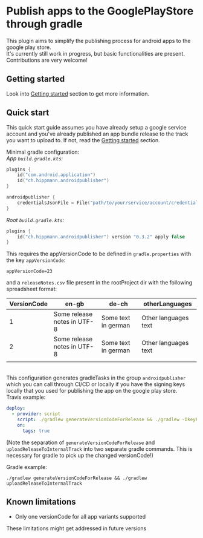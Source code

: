 # Publish apps to the GooglePlayStore through gradle
This plugin aims to simplify the publishing process for android apps to the google play store.  
It's currently still work in progress, but basic functionalities are present.  
Contributions are very welcome!

## Getting started
Look into [Getting started](GETTING_STARTED.md) section to get more information.

## Quick start
This quick start guide assumes you have already setup a google service account and you've already published an app bundle release to the track you want to upload to. If not, read the [Getting started](GETTING_STARTED.md) section.

Minimal gradle configuration:  
*App `build.gradle.kts`:*
```kotlin
plugins {
    id("com.android.application")
    id("ch.hippmann.androidpublisher")
}

androidpublisher {
    credentialsJsonFile = File("path/to/your/service/account/credentials.json")
}
```
*Root `build.gradle.kts`:*
```kotlin
plugins {
    id("ch.hippmann.androidpublisher") version "0.3.2" apply false
}
```

This requires the appVersionCode to be defined in `gradle.properties` with the key `appVersionCode`:
```properties
appVersionCode=23
```
and a `releaseNotes.csv` file present in the rootProject dir with the following spreadsheet format:  

| VersionCode | en-gb                       | de-ch               | otherLanguages       |
|-------------|-----------------------------|---------------------|----------------------|
| 1           | Some release notes in UTF-8 | Some text in german | Other languages text |
| 2           | Some release notes in UTF-8 | Some text in german | Other languages text |
|             |                             |                     |                      |

\
This configuration generates gradleTasks in the group `androidpublisher` which you can call through CI/CD or locally if you have the signing keys locally that you used for publishing the app on the google play store.  
Travis example:
```yaml
deploy:
  - provider: script
    script: ./gradlew generateVersionCodeForRelease && ./gradlew -DkeyPassword="$SIGNATURE_KEY_PASSWORD" -DstorePassword="$SIGNATURE_STORE_PASSWORD" uploadReleaseToInternalTrack
    on:
      tags: true
```  
(Note the separation of `generateVersionCodeForRelease` and `uploadReleaseToInternalTrack` into two separate gradle commands. This is necessary for gradle to pick up the changed versionCode!)

Gradle example:
```shell script
./gradlew generateVersionCodeForRelease && ./gradlew uploadReleaseToInternalTrack
```

## Known limitations
 - Only one versionCode for all app variants supported
 
 These limitations might get addressed in future versions
